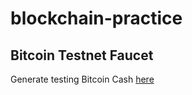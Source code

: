 # blockchain-practice

## Bitcoin Testnet Faucet

Generate testing Bitcoin Cash [here](https://bitcoinfaucet.uo1.net/)
